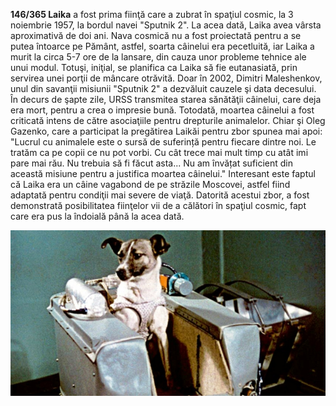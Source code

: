 **146/365 Laika** a fost prima fiinţă care a zubrat în spaţiul cosmic, la 3 noiembrie 1957, la bordul navei "Sputnik 2". La acea dată, Laika avea vârsta aproximativă de doi ani. Nava cosmică nu a fost proiectată pentru a se putea întoarce pe Pământ, astfel, soarta câinelui era pecetluită, iar Laika a murit la circa 5-7 ore de la lansare, din cauza unor probleme tehnice ale unui modul. Totuşi, iniţial, se planifica ca Laika să fie eutanasiată, prin servirea unei porţii de mâncare otrăvită. Doar în 2002, Dimitri Maleshenkov, unul din savanţii misiunii "Sputnik 2" a dezvăluit cauzele şi data decesului. În decurs de şapte zile, URSS transmitea starea sănătăţii câinelui, care deja era mort, pentru a crea o impresie bună. Totodată, moartea câinelui a fost criticată intens de către asociaţiile pentru drepturile animalelor. Chiar şi Oleg Gazenko, care a participat la pregătirea Laikăi pentru zbor spunea mai apoi:
"Lucrul cu animalele este o sursă de suferință pentru fiecare dintre noi. Le tratăm ca pe copii ce nu pot vorbi. Cu cât trece mai mult timp cu atât imi pare mai rău. Nu trebuia să fi făcut asta... Nu am învățat suficient din această misiune pentru a justifica moartea câinelui."
Interesant este faptul că Laika era un câine vagabond de pe străzile Moscovei, astfel fiind adaptată pentru condiţii mai severe de viaţă. Datorită acestui zbor, a fost demonstrată posibilitatea fiinţelor vii de a călători în spaţiul cosmic, fapt care era pus la îndoială până la acea dată.

![Laika - câinele cosmonaut](image-1.jpg)
